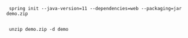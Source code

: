      spring init --java-version=11 --dependencies=web --packaging=jar demo.zip


     unzip demo.zip -d demo
